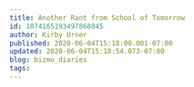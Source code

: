 ```yaml
---
title: Another Rant from School of Tomorrow
id: 1074165193497868845
author: Kirby Urner
published: 2020-06-04T15:18:00.001-07:00
updated: 2020-06-04T15:18:54.073-07:00
blog: bizmo_diaries
tags: 
---
```


